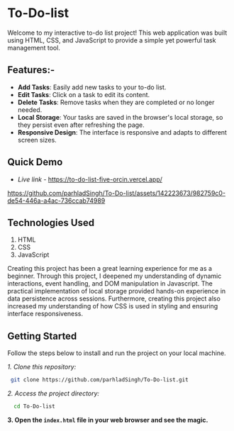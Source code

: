 # To-Do-list

Welcome to my interactive to-do list project! This web application was built using HTML, CSS, and JavaScript to provide a simple yet powerful task management tool.


## Features:-

- **Add Tasks**: Easily add new tasks to your to-do list.
- **Edit Tasks**: Click on a task to edit its content.
- **Delete Tasks**: Remove tasks when they are completed or no longer needed.
- **Local Storage**: Your tasks are saved in the browser's local storage, so they persist even after refreshing the page.
- **Responsive Design**: The interface is responsive and adapts to different screen sizes.

## Quick Demo

- *Live link* - https://to-do-list-five-orcin.vercel.app/


https://github.com/parhladSingh/To-Do-list/assets/142223673/982759c0-de54-446a-a4ac-736ccab74989


## Technologies Used

1. HTML
2. CSS
3. JavaScript

Creating this project has been a great learning experience for me as a beginner. Through this project, I deepened my understanding of dynamic interactions, event handling, and DOM manipulation in Javascript. The practical implementation of local storage provided hands-on experience in data persistence across sessions. Furthermore, creating this project also increased my understanding of how CSS is used in styling and ensuring interface responsiveness.


## Getting Started 

Follow the steps below to install and run the project on your local machine.

*1. Clone this repository:*
```bash
 git clone https://github.com/parhladSingh/To-Do-list.git
```

*2. Access the project directory:*
```bash
  cd To-Do-list
```
**3. Open the `index.html` file in your web browser and see the magic.**


